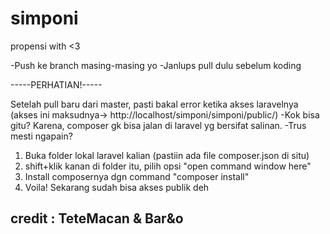 # simponi
propensi with &lt;3

-Push ke branch masing-masing yo
-Janlups pull dulu sebelum koding


-----PERHATIAN!-----

Setelah pull baru dari master, pasti bakal error ketika akses laravelnya (akses ini maksudnya-> http://localhost/simponi/simponi/public/)
-Kok bisa gitu?
Karena, composer gk bisa jalan di laravel yg bersifat salinan.
-Trus mesti ngapain?
  1. Buka folder lokal laravel kalian (pastiin ada file composer.json di situ)
  2. shift+klik kanan di folder itu, pilih opsi "open command window here"
  3. Install composernya dgn command "composer install"
  4. Voila! Sekarang sudah bisa akses publik deh

credit : TeteMacan & Bar&o
-------------------
